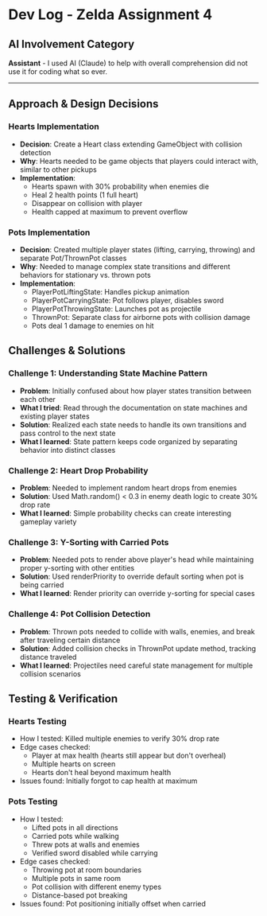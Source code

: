# Dev Log - Zelda Assignment 4

## AI Involvement Category

**Assistant** - I used AI (Claude) to help with overall comprehension did not use it for coding what so ever.

---

## Approach & Design Decisions

### Hearts Implementation

- **Decision**: Create a Heart class extending GameObject with collision detection
- **Why**: Hearts needed to be game objects that players could interact with, similar to other pickups
- **Implementation**:
  - Hearts spawn with 30% probability when enemies die
  - Heal 2 health points (1 full heart)
  - Disappear on collision with player
  - Health capped at maximum to prevent overflow

### Pots Implementation

- **Decision**: Created multiple player states (lifting, carrying, throwing) and separate Pot/ThrownPot classes
- **Why**: Needed to manage complex state transitions and different behaviors for stationary vs. thrown pots
- **Implementation**:
  - PlayerPotLiftingState: Handles pickup animation
  - PlayerPotCarryingState: Pot follows player, disables sword
  - PlayerPotThrowingState: Launches pot as projectile
  - ThrownPot: Separate class for airborne pots with collision damage
  - Pots deal 1 damage to enemies on hit

## Challenges & Solutions

### Challenge 1: Understanding State Machine Pattern

- **Problem**: Initially confused about how player states transition between each other
- **What I tried**: Read through the documentation on state machines and existing player states
- **Solution**: Realized each state needs to handle its own transitions and pass control to the next state
- **What I learned**: State pattern keeps code organized by separating behavior into distinct classes

### Challenge 2: Heart Drop Probability

- **Problem**: Needed to implement random heart drops from enemies
- **Solution**: Used Math.random() < 0.3 in enemy death logic to create 30% drop rate
- **What I learned**: Simple probability checks can create interesting gameplay variety

### Challenge 3: Y-Sorting with Carried Pots

- **Problem**: Needed pots to render above player's head while maintaining proper y-sorting with other entities
- **Solution**: Used renderPriority to override default sorting when pot is being carried
- **What I learned**: Render priority can override y-sorting for special cases

### Challenge 4: Pot Collision Detection

- **Problem**: Thrown pots needed to collide with walls, enemies, and break after traveling certain distance
- **Solution**: Added collision checks in ThrownPot update method, tracking distance traveled
- **What I learned**: Projectiles need careful state management for multiple collision scenarios

## Testing & Verification

### Hearts Testing

- How I tested: Killed multiple enemies to verify 30% drop rate
- Edge cases checked:
  - Player at max health (hearts still appear but don't overheal)
  - Multiple hearts on screen
  - Hearts don't heal beyond maximum health
- Issues found: Initially forgot to cap health at maximum

### Pots Testing

- How I tested:
  - Lifted pots in all directions
  - Carried pots while walking
  - Threw pots at walls and enemies
  - Verified sword disabled while carrying
- Edge cases checked:
  - Throwing pot at room boundaries
  - Multiple pots in same room
  - Pot collision with different enemy types
  - Distance-based pot breaking
- Issues found: Pot positioning initially offset when carried

